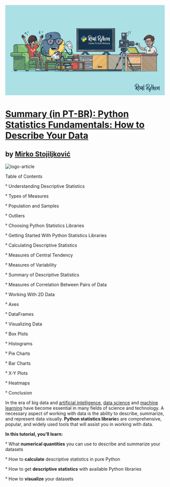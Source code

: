 ![logo-realpython](https://raw.githubusercontent.com/CarlosViniMSouza/Article-Prettify_DataStructure/master/translation/images/logo_RealPython.webp)

# [Summary (in PT-BR): Python Statistics Fundamentals: How to Describe Your Data](https://realpython.com/python-statistics/)

## by [Mirko Stojiljković](https://realpython.com/python-statistics/#author)

![logo-article](https://files.realpython.com/media/Descriptive-Statistics-in-Python_Watermarked.fec81e9a41f9.jpg)

 Table of Contents
 
° Understanding Descriptive Statistics

   ° Types of Measures

   ° Population and Samples

   ° Outliers

° Choosing Python Statistics Libraries

° Getting Started With Python Statistics Libraries

° Calculating Descriptive Statistics

   ° Measures of Central Tendency

   ° Measures of Variability

   ° Summary of Descriptive Statistics

   ° Measures of Correlation Between Pairs of Data

° Working With 2D Data

   ° Axes

   ° DataFrames

° Visualizing Data

   ° Box Plots

   ° Histograms

   ° Pie Charts

   ° Bar Charts

   ° X-Y Plots

   ° Heatmaps

° Conclusion


In the era of big data and [artificial intelligence](https://realpython.com/python-ai-neural-network/), [data science](https://realpython.com/tutorials/data-science/) and [machine learning](https://realpython.com/tutorials/machine-learning/) have become essential in many fields of science and technology. A necessary aspect of working with data is the ability to describe, summarize, and represent data visually. **Python statistics librarie**s are comprehensive, popular, and widely used tools that will assist you in working with data.

**In this tutorial, you’ll learn:**

° What **numerical quantities** you can use to describe and summarize your datasets

° How to **calculate** descriptive statistics in pure Python

° How to get **descriptive statistics** with available Python libraries

° How to **visualize** your datasets
